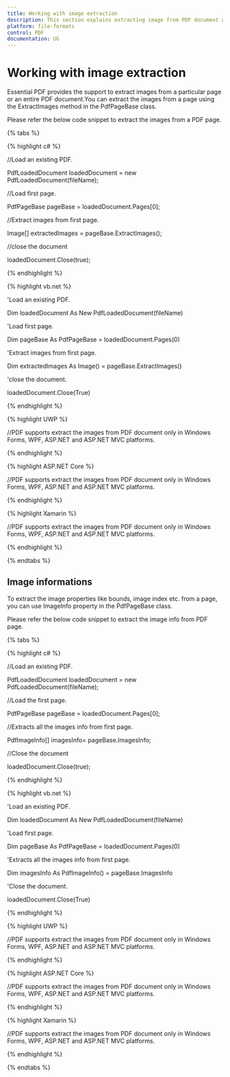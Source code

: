 ```yaml
---
title: Working with image extraction
description: This section explains extracting image from PDF document using Essential PDF
platform: file-formats
control: PDF
documentation: UG
---
```

# Working with image extraction

Essential PDF provides the support to extract images from a particular page or an entire PDF document.You can extract the images from a page using the ExtractImages method in the PdfPageBase class.

Please refer the below code snippet to extract the images from a PDF page.

{% tabs %}  

{% highlight c# %}


//Load an existing PDF.

PdfLoadedDocument loadedDocument = new PdfLoadedDocument(fileName);

//Load first page.

PdfPageBase pageBase = loadedDocument.Pages[0];

//Extract images from first page.

Image[] extractedImages = pageBase.ExtractImages();

//close the document

loadedDocument.Close(true);





{% endhighlight %}

{% highlight vb.net %}


'Load an existing PDF.

Dim loadedDocument As New PdfLoadedDocument(fileName)

'Load first page.

Dim pageBase As PdfPageBase = loadedDocument.Pages(0)

'Extract images from first page.

Dim extractedImages As Image() = pageBase.ExtractImages()

'close the document.

loadedDocument.Close(True)





{% endhighlight %}

{% highlight UWP %}

//PDF supports extract the images from PDF document only in Windows Forms, WPF, ASP.NET and ASP.NET MVC platforms.

{% endhighlight %}

{% highlight ASP.NET Core %}

//PDF supports extract the images from PDF document only in Windows Forms, WPF, ASP.NET and ASP.NET MVC platforms.

{% endhighlight %}

{% highlight Xamarin %}

//PDF supports extract the images from PDF document only in Windows Forms, WPF, ASP.NET and ASP.NET MVC platforms.

{% endhighlight %}

{% endtabs %}  


## Image informations

To extract the image properties like bounds, image index etc. from a page, you can use ImageInfo property in the PdfPageBase class.

Please refer the below code snippet to extract the image info from PDF page.

{% tabs %}  

{% highlight c# %}


//Load an existing PDF.

PdfLoadedDocument loadedDocument = new PdfLoadedDocument(fileName);

//Load the first page.

PdfPageBase pageBase = loadedDocument.Pages[0];

//Extracts all the images info from first page.

PdfImageInfo[] imagesInfo= pageBase.ImagesInfo;

//Close the document

loadedDocument.Close(true);



{% endhighlight %}

{% highlight vb.net %}


'Load an existing PDF.

Dim loadedDocument As New PdfLoadedDocument(fileName)

'Load first page.

Dim pageBase As PdfPageBase = loadedDocument.Pages(0)

'Extracts all the images info from first page.

Dim imagesInfo As PdfImageInfo() = pageBase.ImagesInfo

'Close the document.

loadedDocument.Close(True)



{% endhighlight %}

{% highlight UWP %}

//PDF supports extract the images from PDF document only in Windows Forms, WPF, ASP.NET and ASP.NET MVC platforms.

{% endhighlight %}

{% highlight ASP.NET Core %}

//PDF supports extract the images from PDF document only in Windows Forms, WPF, ASP.NET and ASP.NET MVC platforms.

{% endhighlight %}

{% highlight Xamarin %}

//PDF supports extract the images from PDF document only in Windows Forms, WPF, ASP.NET and ASP.NET MVC platforms.

{% endhighlight %}

{% endtabs %}  